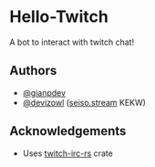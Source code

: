 # Hello-Twitch

A bot to interact with twitch chat!

## Authors

- [@gianpdev](https://www.github.com/gianpdev)
- [@devizowl](https://twitch.tv/devizowl) ([seiso.stream](https://seiso.stream) KEKW)

  
## Acknowledgements

 - Uses [twitch-irc-rs](https://github.com/robotty/twitch-irc-rs) crate
